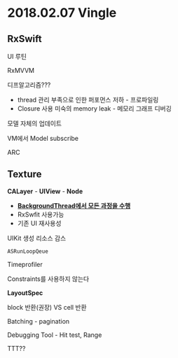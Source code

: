 # 2018.02.07 Vingle

##  RxSwift

UI 루틴

RxMVVM

디프알고리즘???

- thread 관리 부족으로 인한 퍼포먼스 저하 - 프로파일링
- Closure 사용 미숙의 memory leak - 메모리 그래프 디버깅

모델 자체의 업데이트

VM에서 Model subscribe

ARC 



## Texture

**CALayer** - **UIView** - **Node**

- **<u>BackgroundThread에서 모든 과정을 수행</u>**
- RxSwfit 사용가능
- 기존 UI 재사용성

UIKit 생성 리소스 감스

`ASRunLoopQeue`

Timeprofiler

Constraints를 사용하지 않는다

**LayoutSpec**

block 반환(권장) VS cell 반환

Batching - pagination

Debugging Tool - Hit test, Range

TTT??